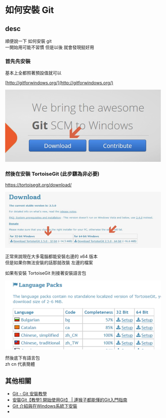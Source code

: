 # 如何安裝 Git

## desc

順便說一下 如何安裝 git  
一開始用可能不習慣 但是以後 就會發現挺好用

### 首先先安裝

基本上全都照著預設值就可以

[http://gitforwindows.org/](http://gitforwindows.org/)

![git001](../img/git001.jpg)

### 然後在安裝 TortoiseGit (此步驟為非必要)
https://tortoisegit.org/download/

![git002](../img/git002.jpg)

正常來說現在大多電腦都能安裝右邊的 x64 版本  
但是如果你無法安裝的話那就改裝 左邊的檔案

如果有安裝 TortoiseGit 則接著安裝語言包

![git003](../img/git003.jpg)

然後底下有語言包  
zh cn 代表簡體


## 其他相關

* [Git - Git 安裝教學](https://git-scm.com/book/zh-tw/v2/%E9%96%8B%E5%A7%8B-Git-%E5%AE%89%E8%A3%9D%E6%95%99%E5%AD%B8)
* [安裝Git【教學1 開始使用Git】 | 連猴子都能懂的Git入門指南](https://backlog.com/git-tutorial/tw/intro/intro2_1.html)
* [Git 介紹與在Windows系統下安裝](https://progressbar.tw/posts/1)
* 
